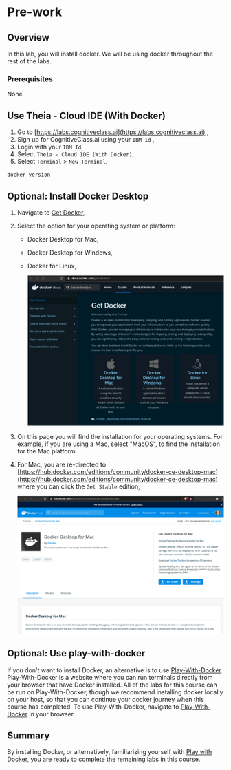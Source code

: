 # Pre-work

## Overview

In this lab, you will install docker. We will be using docker throughout the rest of the labs.

### Prerequisites

None

## Use Theia - Cloud IDE \(With Docker\)

1. Go to [https://labs.cognitiveclass.ai](https://labs.cognitiveclass.ai) ,
2. Sign up for CognitiveClass.ai using your `IBM id` ,
3. Login with your `IBM Id`,
4. Select `Theia - Cloud IDE (With Docker)`,
5. Select `Terminal` &gt; `New Terminal`.

```text
docker version
```

## Optional: Install Docker Desktop

1. Navigate to [Get Docker](https://docs.docker.com/get-docker/),
2. Select the option for your operating system or platform:
   * Docker Desktop for Mac,
   * Docker Desktop for Windows,
   * Docker for Linux,

     ![Get Docker](../.gitbook/assets/get-docker.png)
3. On this page you will find the installation for your operating systems. For example, if you are using a Mac, select "MacOS", to find the installation for the Mac platform.
4. For Mac, you are re-directed to [https://hub.docker.com/editions/community/docker-ce-desktop-mac](https://hub.docker.com/editions/community/docker-ce-desktop-mac) where you can click the `Get Stable` edition,

   ![Get Stable for Mac](../.gitbook/assets/get-stable-for-mac.png)

## **Optional:** Use play-with-docker

If you don't want to install Docker, an alternative is to use [Play-With-Docker](http://play-with-docker.com). Play-With-Docker is a website where you can run terminals directly from your browser that have Docker installed. All of the labs for this course can be run on Play-With-Docker, though we recommend installing docker locally on your host, so that you can continue your docker journey when this course has completed. To use Play-With-Docker, navigate to [Play-With-Docker](http://play-with-docker.com) in your browser.

## Summary

By installing Docker, or alternatively, familiarizing yourself with [Play with Docker](http://play-with-docker.com), you are ready to complete the remaining labs in this course.

